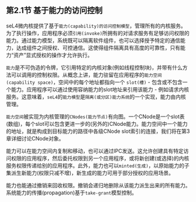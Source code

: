 ## 第2.1节  基于能力的访问控制

seL4微内核提供了基于`能力(capability)的访问控制模型`，管理所有的内核服务。为了执行操作，应用程序必须`引用(invoke)`所拥有的对请求服务有足够访问权限的能力。通过能力模型，系统既可以隔离软件组件，也可以选择授予特定的通信能力，达成组件之间授权、可控通信。这使得组件隔离具有高度的可靠性，只有能力“资产”显式授权的操作才允许执行。

`能力`是不可伪造的令牌，它引用特定的内核对象(例如线程控制块)，并带有什么方法可以调用的控制权限。从概念上讲，能力驻留在应用程序的`能力空间(capability space)`，空间中的每个地址都指向一个 `slot(槽)` - 包含或不包含一个能力。应用程序可以通过使用容纳能力的slot地址来引用该能力 - 例如请求内核服务。这意味着，`seL4`的`能力模型`是`隔离(或分区)能力系统`的一个实现，能力由内核管理。

`能力空间`被实现为内核管理的`CNodes(能力节点)`有向图。一个CNode是一个slot表(数组)，每个slot可以包含更进一步的(另外的)CNode能力。能力空间中一个能力的地址，就是构成到目标能力的路径中各级CNode slot索引的连接，我们将在第3章详细讨论CNode对象。

能力可以在能力空间内复制和移动，也可以通过IPC发送。这允许创建具有特定访问权限的应用程序，然后委托权限到另一个应用程序，或将新创建(或选择)的内核服务权限传递给别的应用程序。此外，能力也可以`minted(生成)`，以原始能力的子集派生新能力(权限只减不增)，新生成的能力可用于部分授权的应用场景。

能力也能通过撤销来回收权限。撤销会递归地删除从该能力派生出来的所有能力。系统能力的传播(propagation)基于`take-grant`模型控制。